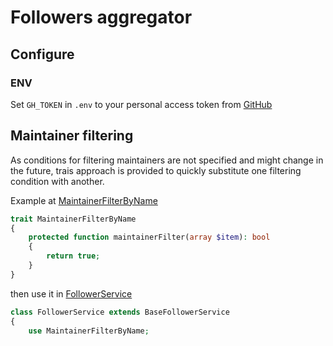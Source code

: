 # Followers aggregator

## Configure

### ENV

Set `GH_TOKEN` in `.env` to your personal access token from [GitHub](https://github.com/settings/personal-access-tokens/new)

## Maintainer filtering

As conditions for filtering maintainers are not specified and might change in the future, trais approach is provided to quickly substitute one filtering condition with another.

Example at [MaintainerFilterByName](./app/Services/Traits/MaintainerFilterByName.php)

```php
trait MaintainerFilterByName
{
    protected function maintainerFilter(array $item): bool
    {
        return true;
    }
}
```

then use it in [FollowerService](./app/Services/FollowerService.php)

```php
class FollowerService extends BaseFollowerService
{
    use MaintainerFilterByName;
```
